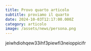 ```yaml
---
title: Provo quarto articolo
subtitle: proviamo il quarto
date: 2024-10-03T12:17:00.000Z
category: articolo
image: /assets/news/persona.png
---
```

jeiwhdiohqew33ihf3piewfi3neioppicifr
